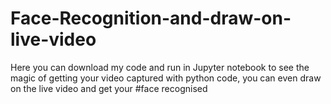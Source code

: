 # Face-Recognition-and-draw-on-live-video
Here you can download my code and run in Jupyter notebook to see the magic of getting your video captured with python code, you can even draw on the live video and get your 
#face recognised
